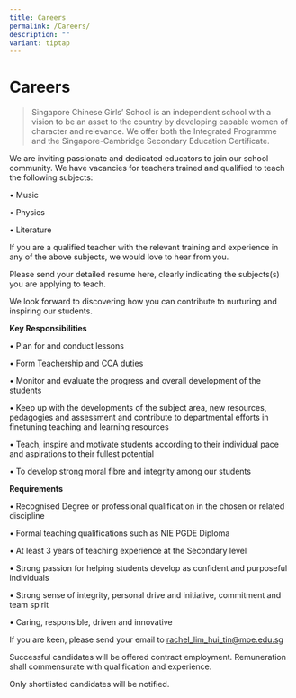 ```yaml
---
title: Careers
permalink: /Careers/
description: ""
variant: tiptap
---
```

<h1><strong>Careers</strong></h1>
<blockquote>
<p>Singapore Chinese Girls’ School is an independent school with a vision
to be an asset to the country by developing capable women of character
and relevance. We offer both the Integrated Programme and the Singapore-Cambridge
Secondary Education Certificate.</p>
</blockquote>
<p></p>
<p>We are inviting passionate and dedicated educators to join our school
community. We have vacancies for teachers trained and qualified to teach
the following subjects:</p>
<p>• Music</p>
<p>• Physics</p>
<p>• Literature</p>
<p>If you are a qualified teacher with the relevant training and experience
in any of the above subjects, we would love to hear from you.</p>
<p>Please send your detailed resume here, clearly indicating the subjects(s)
you are applying to teach.</p>
<p>We look forward to discovering how you can contribute to nurturing and
inspiring our students.</p>
<p><strong>Key Responsibilities</strong>
</p>
<p>• Plan for and conduct lessons</p>
<p>• Form Teachership and CCA duties</p>
<p>• Monitor and evaluate the progress and overall development of the students</p>
<p>• Keep up with the developments of the subject area, new resources, pedagogies
and assessment and contribute to departmental efforts in finetuning teaching
and learning resources</p>
<p>• Teach, inspire and motivate students according to their individual pace
and aspirations to their fullest potential</p>
<p>• To develop strong moral fibre and integrity among our students</p>
<p></p>
<p><strong>Requirements</strong>
</p>
<p>• Recognised Degree or professional qualification in the chosen or related
discipline</p>
<p>• Formal teaching qualifications such as NIE PGDE Diploma</p>
<p>• At least 3 years of teaching experience at the Secondary level</p>
<p>• Strong passion for helping students develop as confident and purposeful
individuals</p>
<p>• Strong sense of integrity, personal drive and initiative, commitment
and team spirit</p>
<p>• Caring, responsible, driven and innovative</p>
<p></p>
<p>If you are keen, please send your email to <a href="mailto:rachel_lim_hui_tin@moe.edu.sg" rel="noopener noreferrer nofollow" target="_blank">rachel_lim_hui_tin@moe.edu.sg</a>
</p>
<p>Successful candidates will be offered contract employment. Remuneration
shall commensurate with qualification and experience.</p>
<p>Only shortlisted candidates will be notified.</p>
<p></p>
<p></p>